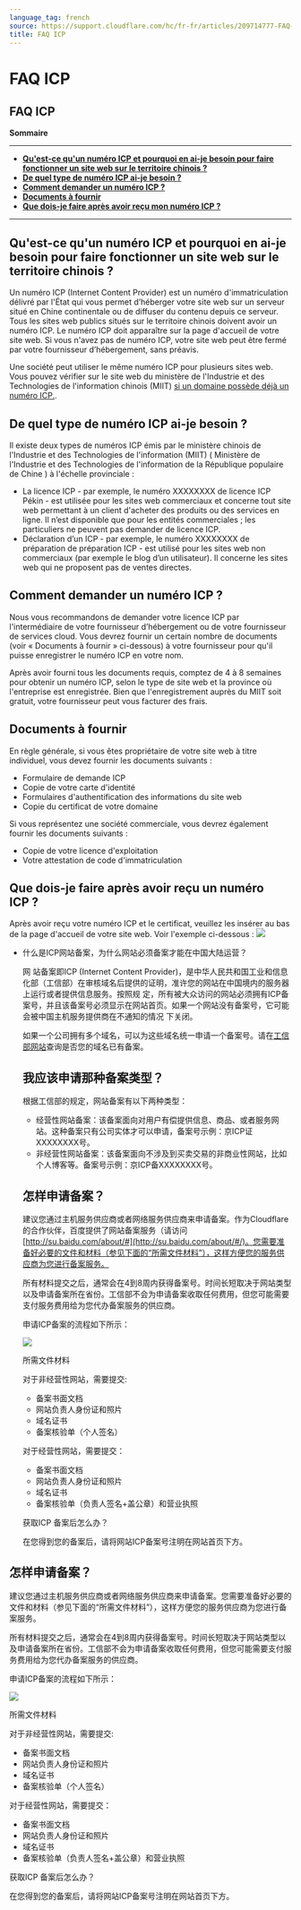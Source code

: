 ```yaml
---
language_tag: french
source: https://support.cloudflare.com/hc/fr-fr/articles/209714777-FAQ-ICP
title: FAQ ICP
---
```


# FAQ ICP

## FAQ ICP

**Sommaire**

___

-   [**Qu'est-ce qu'un numéro ICP et pourquoi en ai-je besoin pour faire fonctionner un site web sur le territoire chinois ?**](https://support.cloudflare.com/hc/fr-fr/articles/209714777-FAQ-ICP#What-is-an-icp)
-   [**De quel type de numéro ICP ai-je besoin ?**](https://support.cloudflare.com/hc/fr-fr/articles/209714777-FAQ-ICP#which-type-of-icp)
-   [**Comment demander un numéro ICP ?**](https://support.cloudflare.com/hc/fr-fr/articles/209714777-FAQ-ICP#how-do-i-apply)
-   [**Documents à fournir**](https://support.cloudflare.com/hc/fr-fr/articles/209714777-FAQ-ICP#required-documents)
-   [**Que dois-je faire après avoir reçu mon numéro ICP ?**](https://support.cloudflare.com/hc/fr-fr/articles/209714777-FAQ-ICP#what-do-i-do)

___

## Qu'est-ce qu'un numéro ICP et pourquoi en ai-je besoin pour faire fonctionner un site web sur le territoire chinois ?

Un numéro ICP (Internet Content Provider) est un numéro d'immatriculation délivré par l'État qui vous permet d’héberger votre site web sur un serveur situé en Chine continentale ou de diffuser du contenu depuis ce serveur. Tous les sites web publics situés sur le territoire chinois doivent avoir un numéro ICP. Le numéro ICP doit apparaître sur la page d'accueil de votre site web. Si vous n'avez pas de numéro ICP, votre site web peut être fermé par votre fournisseur d’hébergement, sans préavis.

Une société peut utiliser le même numéro ICP pour plusieurs sites web. Vous pouvez vérifier sur le site web du ministère de l'Industrie et des Technologies de l'information chinois (MIIT) [si un domaine possède déjà un numéro ICP.](http://www.beian.miit.gov.cn/publish/query/indexFirst.action).  

## De quel type de numéro ICP ai-je besoin ?

Il existe deux types de numéros ICP émis par le ministère chinois de l'Industrie et des Technologies de l'information (MIIT) ( Ministère de l'Industrie et des Technologies de l'information de la République populaire de Chine ) à l'échelle provinciale :

-   La licence ICP \- par exemple, le numéro XXXXXXXX de licence ICP Pékin \- est utilisée pour les sites web commerciaux et concerne tout site web permettant à un client d'acheter des produits ou des services en ligne. Il n’est disponible que pour les entités commerciales ; les particuliers ne peuvent pas demander de licence ICP.
-   Déclaration d’un ICP \- par exemple, le numéro XXXXXXXX de préparation de préparation ICP \- est utilisé pour les sites web non commerciaux (par exemple le blog d’un utilisateur). Il concerne les sites web qui ne proposent pas de ventes directes.

## Comment demander un numéro ICP ?

Nous vous recommandons de demander votre licence ICP par l'intermédiaire de votre fournisseur d’hébergement ou de votre fournisseur de services cloud. Vous devrez fournir un certain nombre de documents (voir « Documents à fournir » ci-dessous) à votre fournisseur pour qu'il puisse enregistrer le numéro ICP en votre nom.

Après avoir fourni tous les documents requis, comptez de 4 à 8 semaines pour obtenir un numéro ICP, selon le type de site web et la province où l'entreprise est enregistrée. Bien que l'enregistrement auprès du MIIT soit gratuit, votre fournisseur peut vous facturer des frais.

## Documents à fournir

En règle générale, si vous êtes propriétaire de votre site web à titre individuel, vous devez fournir les documents suivants :

-   Formulaire de demande ICP
-   Copie de votre carte d'identité
-   Formulaires d'authentification des informations du site web
-   Copie du certificat de votre domaine

Si vous représentez une société commerciale, vous devrez également fournir les documents suivants :

-   Copie de votre licence d'exploitation
-   Votre attestation de code d'immatriculation

## Que dois-je faire après avoir reçu un numéro ICP ?

Après avoir reçu votre numéro ICP et le certificat, veuillez les insérer au bas de la page d'accueil de votre site web. Voir l'exemple ci-dessous : ![](/support/static/Screen_Shot_2015-09-13_at_7.12.19_PM.png)

-   什么是ICP网站备案，为什么网站必须备案才能在中国大陆运营？
    
    网 站备案即ICP (Internet Content Provider)，是中华人民共和国工业和信息化部（工信部）在审核域名后提供的证明，准许您的网站在中国境内的服务器上运行或者提供信息服务。按照规 定，所有被大众访问的网站必须拥有ICP备案号，并且该备案号必须显示在网站首页。如果一个网站没有备案号，它可能会被中国主机服务提供商在不通知的情况 下关闭。
    
    如果一个公司拥有多个域名，可以为这些域名统一申请一个备案号。请在[工信部网站](http://www.beian.miit.gov.cn/publish/query/indexFirst.action)查询是否您的域名已有备案。
    
    ## **我应该申请那种备案类型？**
    
    根据工信部的规定，网站备案有以下两种类型：
    
    -   经营性网站备案：该备案面向对用户有偿提供信息、商品、或者服务网站。这种备案只有公司实体才可以申请，备案号示例：京ICP证XXXXXXXX号。
    -   非经营性网站备案：该备案面向不涉及到买卖交易的非商业性网站，比如个人博客等。备案号示例：京ICP备XXXXXXXX号。
    
    ## **怎样申请备案？**
    
    建议您通过主机服务供应商或者网络服务供应商来申请备案。作为Cloudflare的合作伙伴，百度提供了网站备案服务（请访问[http://su.baidu.com/about/#](http://su.baidu.com/about/#/)。您需要准备好必要的文件和材料（参见下面的“所需文件材料”），这样方便您的服务供应商为您进行备案服务。
    
    所有材料提交之后，通常会在4到8周内获得备案号。时间长短取决于网站类型以及申请备案所在省份。工信部不会为申请备案收取任何费用，但您可能需要支付服务费用给为您代办备案服务的供应商。
    
    申请ICP备案的流程如下所示：
    
    ![](/support/static/icp.png)
    
    所需文件材料
    
    对于非经营性网站，需要提交:
    
    -   备案书面文档
    -   网站负责人身份证和照片
    -   域名证书
    -   备案核验单（个人签名）
    
    对于经营性网站，需要提交：
    
    -   备案书面文档
    -   网站负责人身份证和照片
    -   域名证书
    -   备案核验单（负责人签名+盖公章）和营业执照
    
    获取ICP 备案后怎么办？
    
    在您得到您的备案后，请将网站ICP备案号注明在网站首页下方。
    

## **怎样申请备案？**

建议您通过主机服务供应商或者网络服务供应商来申请备案。您需要准备好必要的文件和材料（参见下面的“所需文件材料”），这样方便您的服务供应商为您进行备案服务。

所有材料提交之后，通常会在4到8周内获得备案号。时间长短取决于网站类型以及申请备案所在省份。工信部不会为申请备案收取任何费用，但您可能需要支付服务费用给为您代办备案服务的供应商。

申请ICP备案的流程如下所示：

![](/support/static/icp.png)

所需文件材料

对于非经营性网站，需要提交:

-   备案书面文档
-   网站负责人身份证和照片
-   域名证书
-   备案核验单（个人签名）

对于经营性网站，需要提交：

-   备案书面文档
-   网站负责人身份证和照片
-   域名证书
-   备案核验单（负责人签名+盖公章）和营业执照

获取ICP 备案后怎么办？

在您得到您的备案后，请将网站ICP备案号注明在网站首页下方。
